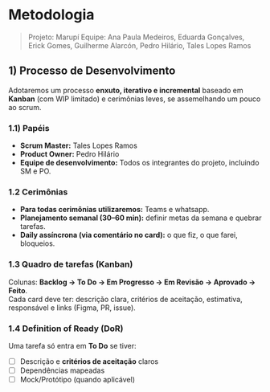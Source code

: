 # Metodologia

> Projeto: Marupí
> Equipe: Ana Paula Medeiros, Eduarda Gonçalves, Erick Gomes, Guilherme Alarcón, Pedro Hilário, Tales Lopes Ramos

## 1) Processo de Desenvolvimento

Adotaremos um processo **enxuto, iterativo e incremental** baseado em **Kanban** (com WIP limitado) e cerimônias leves, se assemelhando um pouco ao scrum.

### 1.1) Papéis
- **Scrum Master:** Tales Lopes Ramos
- **Product Owner:** Pedro Hilário
- **Equipe de desenvolvimento:** Todos os integrantes do projeto, incluindo SM e PO.

### 1.2 Cerimônias

- **Para todas cerimônias utilizaremos:** Teams e whatsapp.
- **Planejamento semanal (30–60 min):** definir metas da semana e quebrar tarefas.
- **Daily assíncrona (via comentário no card):** o que fiz, o que farei, bloqueios.

### 1.3 Quadro de tarefas (Kanban)

Colunas: **Backlog → To Do → Em Progresso → Em Revisão → Aprovado → Feito**.  
Cada card deve ter: descrição clara, critérios de aceitação, estimativa, responsável e links (Figma, PR, issue).

### 1.4 Definition of Ready (DoR)

Uma tarefa só entra em **To Do** se tiver:

- [ ] Descrição e **critérios de aceitação** claros
- [ ] Dependências mapeadas
- [ ] Mock/Protótipo (quando aplicável)